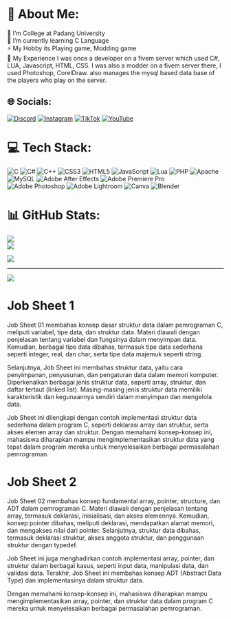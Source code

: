 # 💫 About Me:
🔭 I’m College at Padang University<br>🌱 I’m currently learning C Language<br>⚡ My Hobby its Playing game, Modding game<br>🚧 My Experience I was once a developer on a fivem server which used C#, LUA, Javascript, HTML, CSS. I was also a modder on a fivem server there, I used Photoshop, CorelDraw. also manages the mysql based data base of the players who play on the server.


## 🌐 Socials:
[![Discord](https://img.shields.io/badge/Discord-%237289DA.svg?logo=discord&logoColor=white)](https://discord.gg/https://discord.com/users/296635992155095040) [![Instagram](https://img.shields.io/badge/Instagram-%23E4405F.svg?logo=Instagram&logoColor=white)](https://instagram.com/rafki_muhammad) 
[![TikTok](https://img.shields.io/badge/TikTok-%23000000.svg?logo=TikTok&logoColor=white)](https://tiktok.com/@muhammadrafkii) 
[![YouTube](https://img.shields.io/badge/YouTube-%23FF0000.svg?logo=YouTube&logoColor=white)](https://www.youtube.com/channel/UCO55qT01xoheXIGDmndbnBg) 

# 💻 Tech Stack:
![C](https://img.shields.io/badge/c-%2300599C.svg?style=flat&logo=c&logoColor=white) ![C#](https://img.shields.io/badge/c%23-%23239120.svg?style=flat&logo=c-sharp&logoColor=white) ![C++](https://img.shields.io/badge/c++-%2300599C.svg?style=flat&logo=c%2B%2B&logoColor=white) ![CSS3](https://img.shields.io/badge/css3-%231572B6.svg?style=flat&logo=css3&logoColor=white) ![HTML5](https://img.shields.io/badge/html5-%23E34F26.svg?style=flat&logo=html5&logoColor=white) ![JavaScript](https://img.shields.io/badge/javascript-%23323330.svg?style=flat&logo=javascript&logoColor=%23F7DF1E) ![Lua](https://img.shields.io/badge/lua-%232C2D72.svg?style=flat&logo=lua&logoColor=white) ![PHP](https://img.shields.io/badge/php-%23777BB4.svg?style=flat&logo=php&logoColor=white) ![Apache](https://img.shields.io/badge/apache-%23D42029.svg?style=flat&logo=apache&logoColor=white) ![MySQL](https://img.shields.io/badge/mysql-%2300000f.svg?style=flat&logo=mysql&logoColor=white) ![Adobe After Effects](https://img.shields.io/badge/Adobe%20After%20Effects-9999FF.svg?style=flat&logo=Adobe%20After%20Effects&logoColor=white) ![Adobe Premiere Pro](https://img.shields.io/badge/Adobe%20Premiere%20Pro-9999FF.svg?style=flat&logo=Adobe%20Premiere%20Pro&logoColor=white) ![Adobe Photoshop](https://img.shields.io/badge/adobe%20photoshop-%2331A8FF.svg?style=flat&logo=adobe%20photoshop&logoColor=white) ![Adobe Lightroom](https://img.shields.io/badge/Adobe%20Lightroom-31A8FF.svg?style=flat&logo=Adobe%20Lightroom&logoColor=white) ![Canva](https://img.shields.io/badge/Canva-%2300C4CC.svg?style=flat&logo=Canva&logoColor=white) ![Blender](https://img.shields.io/badge/blender-%23F5792A.svg?style=flat&logo=blender&logoColor=white)
# 📊 GitHub Stats:
![](https://github-readme-stats.vercel.app/api?username=rafki-3078&theme=monokai&hide_border=false&include_all_commits=false&count_private=false)<br/>
![](https://github-readme-streak-stats.herokuapp.com/?user=rafki-3078&theme=monokai&hide_border=false)<br/>

![](https://github-readme-stats.vercel.app/api/top-langs/?username=rafki-3078&theme=monokai&hide_border=false&include_all_commits=false&count_private=false&layout=compact)

---
[![](https://visitcount.itsvg.in/api?id=rafki-3078&icon=0&color=11)](https://visitcount.itsvg.in)

# Job Sheet 1
<p>
Job Sheet 01 membahas konsep dasar struktur data dalam pemrograman C, meliputi variabel, tipe data, dan struktur data. Materi diawali dengan penjelasan tentang variabel dan fungsinya dalam menyimpan data. Kemudian, berbagai tipe data dibahas, termasuk tipe data sederhana seperti integer, real, dan char, serta tipe data majemuk seperti string.

Selanjutnya, Job Sheet ini membahas struktur data, yaitu cara penyimpanan, penyusunan, dan pengaturan data dalam memori komputer. Diperkenalkan berbagai jenis struktur data, seperti array, struktur, dan daftar tertaut (linked list). Masing-masing jenis struktur data memiliki karakteristik dan kegunaannya sendiri dalam menyimpan dan mengelola data.

Job Sheet ini dilengkapi dengan contoh implementasi struktur data sederhana dalam program C, seperti deklarasi array dan struktur, serta akses elemen array dan struktur. Dengan memahami konsep-konsep ini, mahasiswa diharapkan mampu mengimplementasikan struktur data yang tepat dalam program mereka untuk menyelesaikan berbagai permasalahan pemrograman.
</p>    

# Job Sheet 2
<p>
  Job Sheet 02 membahas konsep fundamental array, pointer, structure, dan ADT dalam pemrograman C. Materi diawali dengan penjelasan tentang array, termasuk deklarasi, inisialisasi, dan akses elemennya. Kemudian, konsep pointer dibahas, meliputi deklarasi, mendapatkan alamat memori, dan mengakses nilai dari pointer. Selanjutnya, struktur data dibahas, termasuk deklarasi struktur, akses anggota struktur, dan penggunaan struktur dengan typedef.

Job Sheet ini juga menghadirkan contoh implementasi array, pointer, dan struktur dalam berbagai kasus, seperti input data, manipulasi data, dan validasi data. Terakhir, Job Sheet ini membahas konsep ADT (Abstract Data Type) dan implementasinya dalam struktur data.

Dengan memahami konsep-konsep ini, mahasiswa diharapkan mampu mengimplementasikan array, pointer, dan struktur data dalam program C mereka untuk menyelesaikan berbagai permasalahan pemrograman.
</p>


<!-- Proudly created with GPRM ( https://gprm.itsvg.in ) --
